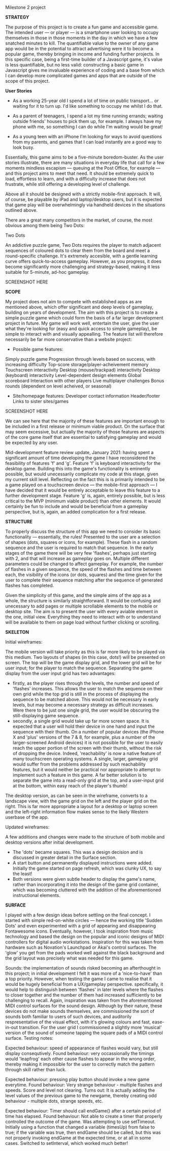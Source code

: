 Milestone 2 project



**STRATEGY**

The purpose of this project is to create a fun game and accessible game. The intended user — or player — is a smartphone user looking to occupy themselves in those in those moments in the day in which we have a few snatched minutes to kill. The quantifiable value to the owner of any game app would be in the potential to attract advertising were it to become a popular game, thereby bringing in income and funding further projects. In this specific case, being a first-time builder of a Javascript game, it's value is less quantifiable, but no less valid: constructing a basic game in Javascript gives me invaluable experience of coding and a base from which I can develop more complicated games and apps that are outside of the scope of this project.

**User Stories**

* As a working 25-year old I spend a lot of time on public transport... or waiting for it to turn up. I'd like something to occupy me whilst I do that.

* As a parent of teenagers, I spend a lot my time running errands; waiting outside friends' houses to pick them up, for example. I always have my phone with me, so something I can do while I'm waiting would be great!

* As a young teen with an iPhone I'm looking for ways to avoid questions from my parents, and games that I can load instantly are a good way to look busy.

Essentially, this game aims to be a five-minute boredom-buster. As the user stories illustrate, there are many situations in everyday life that call for a few moments mindless escapism — queuing at the Post Office, for example — and this project aims to meet that need. It should be extremely quick to load, effortless to learn, and with a difficulty increase that does not frustrate, while still offering a developing level of challenge.

Above all it should be designed with a strictly mobile-first approach. It will, of course, be playable by iPad and laptop/desktop users, but it is expected that game play will be overwhelmingly via handheld devices in the situations outlined above.

There are a great many competitors in the market, of course, the most obvious among them being Two Dots:

Two Dots

An addictive puzzle game, Two Dots requires the player to match adjacent sequences of coloured dots to clear them from the board and meet a round-specific challenge. It's extremely accesible, with a gentle learning curve offers quick-to-access gameplay. However, as you progress, it does become significantly more challenging and strategy-based, making it less suitable for 5-minute, ad-hoc gameplay.

SCREENSHOT HERE

**SCOPE**

My project does not aim to compete with established apps as are mentioned above, which offer significant and deep levels of gameplay, building on years of development. The aim with this project is to create a simple puzzle game which could form the basis of a far larger development project in future. My game will work well, entertain the user, give the user what they're looking for (easy and quick access to simple gameplay), be simple to interact with and visually appealling. The feature list will therefore necessarily be far more conservative than a website project:

* Possible game features:

Simply puzzle game
Progression through levels based on success, with increasing difficulty
Top-score storage/player-acheivement memory
Touchscreen interactivity
Desktop (mouse/trackpad) interactivity
Desktop (keyboard) interactivity
Level-dependent design elements
Global scoreboard
Interaction with other players
Live multiplayer challenges
Bonus rounds (dependent on level acheived, or seasonal)

* Site/homepage features:
Developer contact information
Header/footer
Links to sister sites/games

SCREENSHOT HERE

We can see here that the majority of these features are important enough to be included in a first release or minimum viable product. On the surface that may seem excessive, but actually the majority of those features are aspects of the core game itself that are essential to satisfying gameplay and would be expected by any user.

Mid-development feature review update, January 2021: having spent a significant amount of time developing the game I have reconsidered the feasibility of features 'f' and 'g'. 
Feature 'f' is keyboard interactivity for the desktop game. Building this into the game's functionality is eminently possible, but would unecessarily complicate my code at this stage, given my current skill level. Reflecting on the fact this is is primarily intended to be a game played on a touchscreen device — the mobile-first approach — I have decided that it would be entirely acceptable to leave this feature to a further development stage.
Feature 'g' is, again, entirely possible, but is less critical to the MVP (minimum viable product) than other elements. It would certainly be fun to include and would be beneficial from a gameplay perspective, but is, again, an added complication for a first release.

**STRUCTURE**

To properly discuss the structure of this app we need to consider its basic functionality — essentially, the rules! Presented to the user are a selection of shapes (dots, squares or icons, for example). These flash in a random sequence and the user is required to match that sequence. In the early stages of the game there will be very few 'flashes', perhaps just starting with 2, and that will increase as gameplay goes on. Multiple different parameters could be changed to affect gameplay. For example, the number of flashes in a given sequence, the speed of the flashes and time between each, the visibility of the icons (or dots, squares) and the time given for the user to complete their sequence matching after the sequence of generated flashes has completed.

Given the simplicity of this game, and the simple aims of the app as a whole, the structure is similarly straightforward. It would be confusing and unecessary to add pages or multiple scrollable elements to the mobile or desktop site. The aim is to present the user with every aviable element in the one, initial view. Everything they need to interact with or to understand will be available to them on page load without further clicking or scrolling.

**SKELETON**

Initial wireframes:

The mobile version will take priority as this is far more likely to be played via this medium. Two layouts of shapes (in this case, dots!) will be presented on screen. The top will be the game display grid, and the lower grid will be for user input; for the player to match the sequence. Separating the game display from the user input grid has two advantages: 
- firstly, as the player rises through the levels, the number and speed of 'flashes' increases. This allows the user to match the sequence on their own grid while the top grid is still in the process of displaying the sequence to be matched above. This would not be necessary in early levels, but may become a necessary strategy as difficult increases. Were there to be just one single grid, the user would be obscuring the still-displaying game sequence.
- secondly, a single grid would take up far more screen space. It is expected that a user will hold their device in one hand and input the sequence with their thumb. On a number of popular devices (the iPhone X and 'plus' versions of the 7 & 8, for example, plus a number of the larger-screened Android devices) it is not possible for the user to easily reach the upper portion of the screen with their thumb, without the risk of dropping the device. Indeed, 'reachability' is now a native feature of many touchscreen operating systems. A single, larger, gameplay grid would suffer from the problems addressed by such reachability features, but it would neither be practical nor appropriate to attempt to implement such a feature in this game. A far better solution is to separate the game into a read-only grid at the top, and a user-input grid at the bottom, within easy reach of the player's thumb!

The desktop version, as can be seen in the wireframe, converts to a landscape view, with the game grid on the left and the player grid on the right. This is far more appropriate a layout for a desktop or laptop screen and the left-right information flow makes sense to the likely Western userbase of the app.

Updated wireframes:

A few additions and changes were made to the structure of both mobile and desktop versions after initial development.

- The 'dots' became squares. This was a design decision and is discussed in greater detail in the Surface section.
- A start button and permanently displayed instructions were added. Initially the game started on page refresh, which was clunky UX, to say the least!
- Both versions were given subtle header to display the game's name, rather than incorporating it into the design of the game grid container, which was becoming cluttered with the addition of the aforementioned instructional elements.

**SURFACE**

I played with a few design ideas before settling on the final concept. I started with simple red-on-white circles — hence the working title 'Sudden Dots' and even experimented with a grid of appearing and disappearing Fontawesome icons. Eventually, however, I took inspiration from music technology and based the design on the popular and iconic designs of MIDI controllers for digital audio workstations. Inspiration for this was taken from hardware such as Novation's Launchpad or Akai's control surfaces. The 'glow' you get from the pads worked well against the black background and the grid layout was precisely what was needed for this game.

Sounds: the implementation of sounds risked becoming an afterthought in this project; in initial development I felt it was more of a 'nice-to-have' than a top priority. However, when testing the game I came to realise that it would be hugely beneficial from a UX/gameplay perspective. specifically, it would help to distinguish between 'flashes' in later levels where the flashes to closer together and the number of them had increased sufficiently to be challenging to recall. Again, inspiration was taken from the aforementioned MIDI control surfaces for the sound design. Although by their nature, these devices do not make sounds themselves, are commissioned the sort of sounds both familiar to users of such devices, and auditorily respresentative of the visual effect, with it's glowing colours and fast, ease-in-out transition. For the user grid I commissioned a slightly more 'musical' version of the sound of someone tapping the square pads of a MIDI control surface.
Testing notes:

Expected behaviour: speed of appearance of flashes would vary, but still display consequtively. Found behaviour: very occassionally the timings would 'leapfrog' each other cause flashes to appear in the wrong order, thereby making it impossible for the user to correctly match the pattern through skill rather than luck.

Expected behaviour: pressing play button should invoke a new game everytime. Found behaviour: Very strange behaviour - multiple flashes and speeds. Score and level not clearing. Turns out: It is actually adding the level values of the previous game to the newgame, thereby creating odd behaviour - multiple dots, strange speeds, etc.

Expected behaviour: Timer should call endGame() after a certain period of time has elapsed. Found behaviour: Not able to create a timer that properly controlled the outcome of the game. Was attempting to use setTimeout. Initially using a function that changed a variable (timesUp) from false to true; if the variable was true, then endGame should be called, but this was not properly invoking endGame at the expected time, or at all in some cases. Switched to setInterval, which worked much better!  